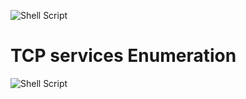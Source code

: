 ![Shell Script](https://img.shields.io/badge/shell_script-%23121011.svg?style=for-the-badge&logo=gnu-bash&logoColor=white)
# TCP services Enumeration
![Shell Script](https://img.shields.io/badge/shell_script-%23121011.svg?style=for-the-badge&logo=gnu-bash&logoColor=white)
